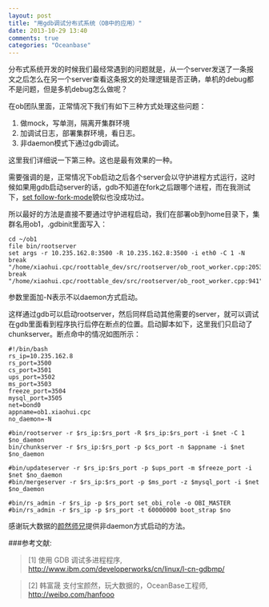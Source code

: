 ```yaml
---
layout: post
title: "用gdb调试分布式系统（OB中的应用）"
date: 2013-10-29 13:40
comments: true
categories: "Oceanbase"
---
```


  分布式系统开发的时候我们最经常遇到的问题就是，从一个server发送了一条报文之后怎么在另一个server查看这条报文的处理逻辑是否正确，单机的debug都不是问题，但是多机debug怎么做呢？

  在ob团队里面，正常情况下我们有如下三种方式处理这些问题：

  1. 做mock，写单测，隔离开集群环境
  2. 加调试日志，部署集群环境，看日志。
  3. 非daemon模式下通过gdb调试。

  这里我们详细说一下第三种。这也是最有效果的一种。

<!-- more -->

  需要强调的是，正常情况下ob启动之后各个server会以守护进程方式运行，这时候如果用gdb启动server的话，gdb不知道在fork之后跟哪个进程，而在我测试下，[set follow-fork-mode][1]貌似也没成功过。

  所以最好的方法是直接不要通过守护进程启动，我们在部署ob到home目录下，集群名用ob1，.gdbinit里面写入：

	cd ~/ob1
	file bin/rootserver
	set args -r 10.235.162.8:3500 -R 10.235.162.8:3500 -i eth0 -C 1 -N
	break "/home/xiaohui.cpc/roottable_dev/src/rootserver/ob_root_worker.cpp:2053"
	break "/home/xiaohui.cpc/roottable_dev/src/rootserver/ob_root_worker.cpp:941"

  参数里面加-N表示不以daemon方式启动。

  这样通过gdb可以启动rootserver，然后同样启动其他需要的server，就可以调试在gdb里面看到程序执行后停在断点的位置。启动脚本如下，这里我们只启动了chunkserver。断点命中的情况如图所示：

  	#!/bin/bash
	rs_ip=10.235.162.8
	rs_port=3500
	cs_port=3501
	ups_port=3502
	ms_port=3503
	freeze_port=3504
	mysql_port=3505
	net=bond0
	appname=ob1.xiaohui.cpc
	no_daemon=-N

	#bin/rootserver -r $rs_ip:$rs_port -R $rs_ip:$rs_port -i $net -C 1 $no_daemon
	bin/chunkserver -r $rs_ip:$rs_port -p $cs_port -n $appname -i $net $no_daemon

	#bin/updateserver -r $rs_ip:$rs_port -p $ups_port -m $freeze_port -i $net $no_daemon
	#bin/mergeserver -r $rs_ip:$rs_port -p $ms_port -z $mysql_port -i $net $no_daemon

	#bin/rs_admin -r $rs_ip -p $rs_port set_obi_role -o OBI_MASTER
	#bin/rs_admin -r $rs_ip -p $rs_port -t 60000000 boot_strap $no

  感谢玩大数据的[颜然师兄][2]提供非daemon方式启动的方法。


[1]: http://www.ibm.com/developerworks/cn/linux/l-cn-gdbmp/ "使用 GDB 调试多进程程序"
[2]: http://weibo.com/hanfooo "韩富晟 支付宝颜然，玩大数据的，OceanBase工程师"

###参考文献:

>\[1] 使用 GDB 调试多进程程序, <http://www.ibm.com/developerworks/cn/linux/l-cn-gdbmp/>

>\[2] 韩富晟 支付宝颜然，玩大数据的，OceanBase工程师, <http://weibo.com/hanfooo>